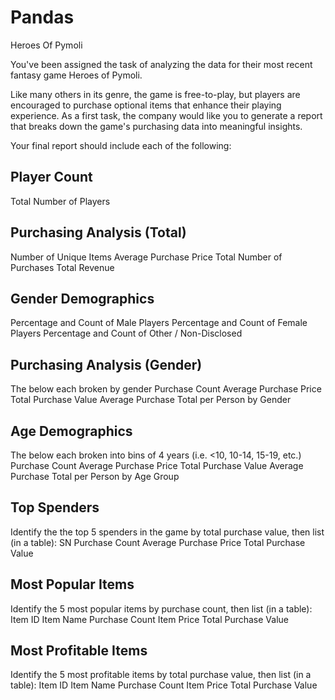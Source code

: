 # Pandas
Heroes Of Pymoli

You've been assigned the task of analyzing the data for their most recent fantasy game Heroes of Pymoli.

Like many others in its genre, the game is free-to-play, but players are encouraged to purchase optional items that enhance their playing experience. As a first task, the company would like you to generate a report that breaks down the game's purchasing data into meaningful insights.

Your final report should include each of the following:


## Player Count
Total Number of Players

## Purchasing Analysis (Total)

Number of Unique Items
Average Purchase Price
Total Number of Purchases
Total Revenue

## Gender Demographics

Percentage and Count of Male Players
Percentage and Count of Female Players
Percentage and Count of Other / Non-Disclosed

## Purchasing Analysis (Gender)

The below each broken by gender
Purchase Count
Average Purchase Price
Total Purchase Value
Average Purchase Total per Person by Gender

## Age Demographics

The below each broken into bins of 4 years (i.e. <10, 10-14, 15-19, etc.)
Purchase Count
Average Purchase Price
Total Purchase Value
Average Purchase Total per Person by Age Group

## Top Spenders

Identify the the top 5 spenders in the game by total purchase value, then list (in a table):
SN
Purchase Count
Average Purchase Price
Total Purchase Value

## Most Popular Items

Identify the 5 most popular items by purchase count, then list (in a table):
Item ID
Item Name
Purchase Count
Item Price
Total Purchase Value

## Most Profitable Items
Identify the 5 most profitable items by total purchase value, then list (in a table):
Item ID
Item Name
Purchase Count
Item Price
Total Purchase Value
